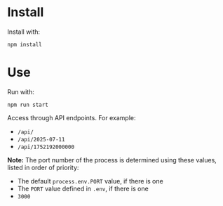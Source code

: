 # Install

Install with:

```node
npm install
```

# Use

Run with:

```node
npm run start
```

Access through API endpoints. For example:
- `/api/`
- `/api/2025-07-11`
- `/api/1752192000000`

**Note:** The port number of the process is determined using these values, listed in order of priority:
- The default `process.env.PORT` value, if there is one
- The `PORT` value defined in `.env`, if there is one
- `3000`